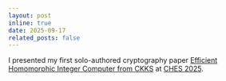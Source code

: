 ```yaml
---
layout: post
inline: true
date: 2025-09-17
related_posts: false
---
```


I presented my first solo-authored cryptography paper [Efficient Homomorphic Integer Computer from CKKS](https://eprint.iacr.org/2025/066) at [CHES 2025](https://ches.iacr.org/2025/).
